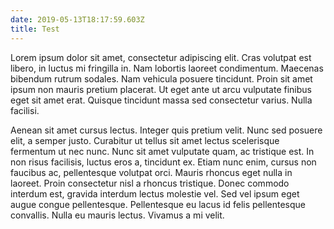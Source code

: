 ```yaml
---
date: 2019-05-13T18:17:59.603Z
title: Test
---
```

Lorem ipsum dolor sit amet, consectetur adipiscing elit. Cras volutpat est libero, in luctus mi fringilla in. Nam lobortis laoreet condimentum. Maecenas bibendum rutrum sodales. Nam vehicula posuere tincidunt. Proin sit amet ipsum non mauris pretium placerat. Ut eget ante ut arcu vulputate finibus eget sit amet erat. Quisque tincidunt massa sed consectetur varius. Nulla facilisi.

Aenean sit amet cursus lectus. Integer quis pretium velit. Nunc sed posuere elit, a semper justo. Curabitur ut tellus sit amet lectus scelerisque fermentum ut nec nunc. Nunc sit amet vulputate quam, ac tristique est. In non risus facilisis, luctus eros a, tincidunt ex. Etiam nunc enim, cursus non faucibus ac, pellentesque volutpat orci. Mauris rhoncus eget nulla in laoreet. Proin consectetur nisl a rhoncus tristique. Donec commodo interdum est, gravida interdum lectus molestie vel. Sed vel ipsum eget augue congue pellentesque. Pellentesque eu lacus id felis pellentesque convallis. Nulla eu mauris lectus. Vivamus a mi velit.
